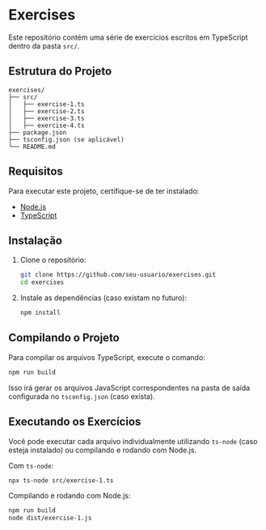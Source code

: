 # Exercises

Este repositório contém uma série de exercícios escritos em TypeScript dentro da pasta `src/`.

## Estrutura do Projeto

```
exercises/
├── src/
│   ├── exercise-1.ts
│   ├── exercise-2.ts
│   ├── exercise-3.ts
│   ├── exercise-4.ts
├── package.json
├── tsconfig.json (se aplicável)
└── README.md
```

## Requisitos

Para executar este projeto, certifique-se de ter instalado:
- [Node.js](https://nodejs.org/)
- [TypeScript](https://www.typescriptlang.org/)

## Instalação

1. Clone o repositório:

   ```sh
   git clone https://github.com/seu-usuario/exercises.git
   cd exercises
   ```

2. Instale as dependências (caso existam no futuro):

   ```sh
   npm install
   ```

## Compilando o Projeto

Para compilar os arquivos TypeScript, execute o comando:

```sh
npm run build
```

Isso irá gerar os arquivos JavaScript correspondentes na pasta de saída configurada no `tsconfig.json` (caso exista).

## Executando os Exercícios

Você pode executar cada arquivo individualmente utilizando `ts-node` (caso esteja instalado) ou compilando e rodando com Node.js.

Com `ts-node`:

```sh
npx ts-node src/exercise-1.ts
```

Compilando e rodando com Node.js:

```sh
npm run build
node dist/exercise-1.js
```

